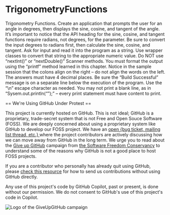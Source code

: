 # TrigonometryFunctions
Trigonometry Functions.  Create an application that prompts the user for an angle in degrees, then displays the sine, cosine, and tangent of the angle. It’s important to notice that the API heading for the sine, cosine, and tangent functions require radians, not degrees, for the parameter. Be sure to convert the input degrees to radians first, then calculate the sine, cosine, and tangent.  Ask for input and read it into the program as a string. Use wrapper classes to convert that string to the appropriate numeric value. Do NOT use “nextInt()” or “nextDouble()” Scanner methods.  You must format the output using the “printf” method learned in this chapter. Notice in the sample session that the colons align on the right – do not align the words on the left. The answers must have 4 decimal places. Be sure the “Build Successful” message is on a separate line below the execution of the program. Use the “\n” escape character as needed. You may not print a blank line, as in “Sysem.out.println(“”);” – every print statement must have content to print.


== We're Using GitHub Under Protest ==

This project is currently hosted on GitHub.  This is not ideal; GitHub is a
proprietary, trade-secret system that is not Free and Open Souce Software
(FOSS).  We are deeply concerned about using a proprietary system like GitHub
to develop our FOSS project.  We have an
[open {bug ticket, mailing list thread, etc.} ](INSERT_LINK) where the
project contributors are actively discussing how we can move away from GitHub
in the long term.  We urge you to read about the
[Give up GitHub](https://GiveUpGitHub.org) campaign from
[the Software Freedom Conservancy](https://sfconservancy.org) to understand
some of the reasons why GitHub is not a good place to host FOSS projects.

If you are a contributor who personally has already quit using GitHub, please
[check this resource](INSERT_LINK) for how to send us contributions without
using GitHub directly.

Any use of this project's code by GitHub Copilot, past or present, is done
without our permission.  We do not consent to GitHub's use of this project's
code in Copilot.

![Logo of the GiveUpGitHub campaign](https://sfconservancy.org/img/GiveUpGitHub.png)
